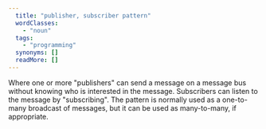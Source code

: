 ```yaml
---
  title: "publisher, subscriber pattern"
  wordClasses: 
    - "noun"
  tags: 
    - "programming"
  synonyms: []
  readMore: []
---
```

Where one or more "publishers" can send a message on a message bus without knowing who is interested in the message. Subscribers can listen to the message by "subscribing". The pattern is normally used as a one-to-many broadcast of messages, but it can be used as many-to-many, if appropriate.
